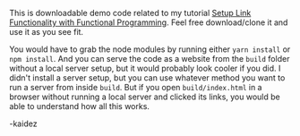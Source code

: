 This is downloadable demo code related to my tutorial [Setup Link Functionality with Functional Programming](https://goo.gl/dSTfD9).  Feel free download/clone it and use it as you see fit.

You would have to grab the node modules by running either `yarn install` or `npm install`. And you can serve the code as a website from the `build` folder without a local server setup, but it would probably look cooler if you did. I didn't install a server setup, but you can use whatever method you want to run a server from inside `build`. But if you open `build/index.html` in a browser without running a local server and clicked its links, you would be able to understand how all this works.

-kaidez